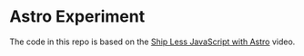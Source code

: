 # Astro Experiment

The code in this repo is based on the
[Ship Less JavaScript with Astro](https://youtu.be/cBBwz0YDRIo)
video.
